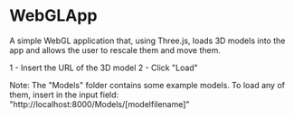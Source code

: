 # WebGLApp
A simple WebGL application that, using Three.js, loads 3D models into the app and allows the user to rescale them and move them.


1 - Insert the URL of the 3D model
2 - Click "Load"

Note: The "Models" folder contains some example models. To load any of them, insert in the input field:
"http://localhost:8000/Models/[modelfilename]"
